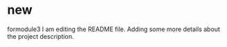 # new
formodule3
I am editing the README file. Adding some more details about the project description.
